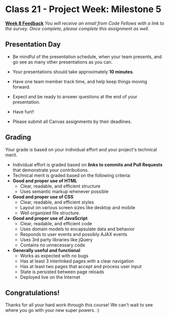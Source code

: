 # Class 21 -  Project Week: Milestone 5
[**Week 8 Feedback**]()
*You will receive an email from Code Fellows with a link to the survey. Once complete, please complete this assignment as well.*
## Presentation Day

* Be mindful of the presentation schedule, when your team presents, and go see as many other presentations as you can.

* Your presentations should take approximately **10 minutes**. 

* Have one team member track time, and help keep things moving forward.

* Expect and be ready to answer questions at the end of your presentation. 

* Have fun!!

* Please submit all Canvas assignments by their deadlines.

## Grading
Your grade is based on your individual effort and your project's technical merit.
* Individual effort is graded based on **links to commits and Pull Requests** that demonstrate your contributions.
* Technical merit is graded based on the following criteria:
 * **Good and proper use of HTML**
   * Clear, readable, and efficient structure
    * Uses semantic markup whenever possible
 * **Good and proper use of CSS**
    * Clear, readable, and efficient styles
    * Layout on various screen sizes like desktop and mobile
    * Well organized file structure.
 * **Good and proper use of JavaScript**
    * Clear, readable, and efficient code
    * Uses domain models to encapsulate data and behavior
    * Responds to user events and possibly AJAX events
    * Uses 3rd party libraries like jQuery
    * Contains no unnecessary code
 * **Generally useful and functional**
    * Works as expected with no bugs
    * Has at least 3 interlinked pages with a clear navigation
    * Has at least two pages that accept and process user input
    * State is persisted between page reloads
    * Deployed live on the Internet

## Congratulations!
Thanks for all your hard work through this course! We can't wait to see where you go with your new super powers. :)
